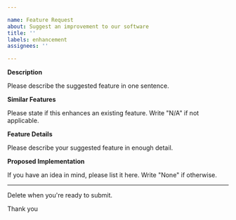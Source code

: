 ```yaml
---

name: Feature Request
about: Suggest an improvement to our software
title: ''
labels: enhancement
assignees: ''

---
```


**Description**

Please describe the suggested feature in one sentence.

**Similar Features**

Please state if this enhances an existing feature. Write "N/A" if not applicable.

**Feature Details**

Please describe your suggested feature in enough detail.

**Proposed Implementation**

If you have an idea in mind, please list it here. Write "None" if otherwise.

---

Delete when you're ready to submit.

Thank you